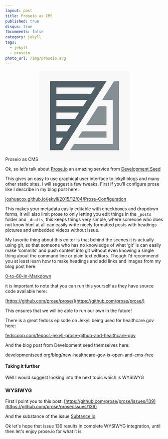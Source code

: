 ```yaml
---
layout: post
title: Proseio as CMS
published: true
disqus: true
fbcomments: false
category: jekyll
tags: 
  - jekyll
  - proseio
photo_url: /img/proseio.svg
---
```



Proseio as CMS
![](/img/proseio.svg)

Ok, so let’s talk about [Prose.io](http://prose.io/) an amazing service from  [Development Seed](http://developmentseed.org)

This gives an easy to use graphical user interface to jekyll blogs and many other static sites.  I will suggest a few tweaks. First if you’ll configure prose like I describe in my blog post here:

[joshuacox.github.io/jekyll/2015/12/04/Prose-Configuration](http://joshuacox.github.io/jekyll/2015/12/04/Prose-Configuration/)

This makes your metadata easily editable with checkboxes and dropdown forms, 
it will also limit prose to only letting you edit things in the `_posts` folder and `_drafts`,
this keeps things very simple, where someone who does not know html at all can easily write nicely formatted posts 
with headings pictures and embedded videos without issue.

My favorite thing about this editor is that behind the scenes it is actually using git,
so that someone who has no knowledge of what ‘git’ is can easily make ‘commits’
and push content into git without even knowing a single thing about the command line or plain text editors.
Though I’d recommend you at least learn how to make headings and add links and images from my blog post here:

[0-to-60-in-Markdown](http://joshuacox.github.io/jekyll/2015/12/02/0-to-60-in-Markdown/)

it is important to note that you can run this yourself as they have source code available here:

[https://github.com/prose/prose/](https://github.com/prose/prose/)

This ensures that we will be able to run our own in the future!

There is a great fedoss episode on Jekyll being used for healthcare.gov here:

[fedscoop.com/fedoss-jekyll-prose-github-and-healthcare-gov](http://fedscoop.com/fedoss-jekyll-prose-github-and-healthcare-gov/)

And the blog post from Development seed themselves here:

[developmentseed.org/blog/new-healthcare-gov-is-open-and-cms-free](https://developmentseed.org/blog/new-healthcare-gov-is-open-and-cms-free/)

#### Taking it further

Well I would suggest looking into the next topic which is WYSIWYG

### WYSIWYG

First I point you to this post:
[https://github.com/prose/prose/issues/139](https://github.com/prose/prose/issues/139)

And the substance of the issue [Subtance.io](http://substance.io/)

Ok let's hope that issue 139 results in complete WYSIWYG integration, until then let's enjoy prose.io for what it is
